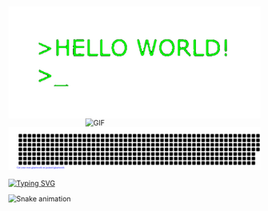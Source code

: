 

<img align="left" alt="GIF" src="1-jB76MLZjiNhGSQQvxm7LSQ-1--unscreen.gif" width="700"/>
<img align="right" alt="GIF" src="12e8a6a547e317524121f7a5d6084036.gif" width="350"/>


![gitartwork](gitartwork.svg)

[![Typing SVG](https://readme-typing-svg.herokuapp.com?font=Kdam+Thmor+Pro&size=36&color=27F72B&center=true&width=1200&height=200&lines=Back+End+engineer)](https://git.io/typing-svg)

![Snake animation](https://github.com/khasanovmma/khasanovmma/blob/output/github-contribution-grid-snake.svg)
